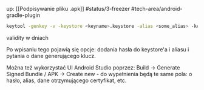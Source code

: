 up: [[Podpisywanie pliku .apk]]
#status/3-freezer 
#tech-area/android-gradle-plugin 

```bash
keytool -genkey -v -keystore <keyname>.keystore -alias <some_alias> -keyalg RSA -keysize 2048 -validity 10000
```

validity w dniach

Po wpisaniu tego pojawią się opcje: dodania hasła do keystore'a i aliasu i pytania o dane generującego klucz.

Można też wykorzystać UI Android Studio poprzez: Build -> Generate Signed Bundle / APK -> Create new - do wypełnienia będą te same pola: o hasło, alias, dane otrzymującego certyfikat, etc.